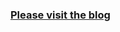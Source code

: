 
### [Please visit the blog](https://medium.com/@gudise.ashok/ways-to-stop-resume-your-kafka-producer-consumer-at-run-time-c251c07edfb4) 